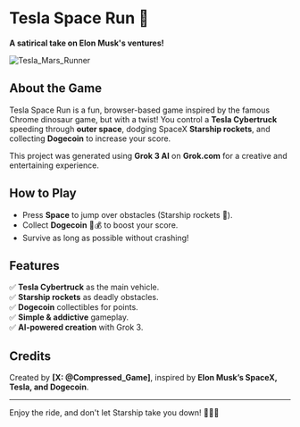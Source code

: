 # Tesla Space Run 🚀

**A satirical take on Elon Musk's ventures!**

![Tesla_Mars_Runner](https://github.com/user-attachments/assets/869b273d-514d-4770-a477-8139265f2530)

## About the Game

Tesla Space Run is a fun, browser-based game inspired by the famous Chrome dinosaur game, but with a twist! You control a **Tesla Cybertruck** speeding through **outer space**, dodging SpaceX **Starship rockets**, and collecting **Dogecoin** to increase your score.

This project was generated using **Grok 3 AI** on **Grok.com** for a creative and entertaining experience.

## How to Play

- Press **Space** to jump over obstacles (Starship rockets 🚀).
- Collect **Dogecoin** 🐶💰 to boost your score.
- Survive as long as possible without crashing!

## Features

✅ **Tesla Cybertruck** as the main vehicle.  
✅ **Starship rockets** as deadly obstacles.  
✅ **Dogecoin** collectibles for points.  
✅ **Simple & addictive** gameplay.  
✅ **AI-powered creation** with Grok 3.  

## Credits

Created by **[X: @Compressed_Game]**, inspired by **Elon Musk’s SpaceX, Tesla, and Dogecoin**.

---

Enjoy the ride, and don't let Starship take you down! 🌌🚗💨

